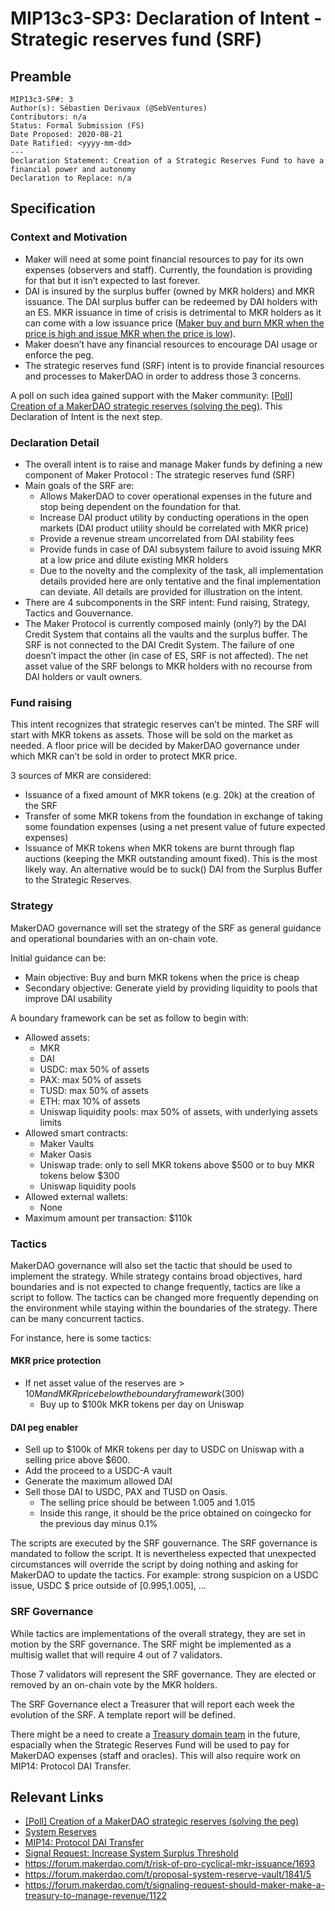 # MIP13c3-SP3: Declaration of Intent - Strategic reserves fund (SRF)

## Preamble

```
MIP13c3-SP#: 3
Author(s): Sébastien Derivaux (@SebVentures)
Contributors: n/a
Status: Formal Submission (FS)
Date Proposed: 2020-08-21
Date Ratified: <yyyy-mm-dd>
---
Declaration Statement: Creation of a Strategic Reserves Fund to have a financial power and autonomy
Declaration to Replace: n/a
```


## Specification

### Context and Motivation

* Maker will need at some point financial resources to pay for its own expenses (observers and staff). Currently, the foundation is providing for that but it isn’t expected to last forever.
* DAI is insured by the surplus buffer (owned by MKR holders) and MKR issuance. The DAI surplus buffer can be redeemed by DAI holders with an ES. MKR issuance in time of crisis is detrimental to MKR holders as it can come with a low issuance price ([Maker buy and burn MKR when the price is high and issue MKR when the price is low](https://forum.makerdao.com/t/risk-of-pro-cyclical-mkr-issuance/1693)).
* Maker doesn’t have any financial resources to encourage DAI usage or enforce the peg.
* The strategic reserves fund (SRF) intent is to provide financial resources and processes to MakerDAO in order to address those 3 concerns.

A poll on such idea gained support with the Maker community: [[Poll] Creation of a MakerDAO strategic reserves (solving the peg)](https://forum.makerdao.com/t/poll-creation-of-a-makerdao-strategic-reserves-solving-the-peg/3638). This Declaration of Intent is the next step.

### Declaration Detail

* The overall intent is to raise and manage Maker funds by defining a new component of Maker Protocol : The strategic reserves fund (SRF)
* Main goals of the SRF are:
  * Allows MakerDAO to cover operational expenses in the future and stop being dependent on the foundation for that.
  * Increase DAI product utility by conducting operations in the open markets (DAI product utility should be correlated with MKR price)
  * Provide a revenue stream uncorrelated from DAI stability fees
  * Provide funds in case of DAI subsystem failure to avoid issuing MKR at a low price and dilute existing MKR holders
  * Due to the novelty and the complexity of the task, all implementation details provided here are only tentative and the final implementation can deviate. All details are provided for illustration on the intent.
* There are 4 subcomponents in the SRF intent: Fund raising, Strategy, Tactics and Gouvernance.
* The Maker Protocol is currently composed mainly (only?) by the DAI Credit System that contains all the vaults and the surplus buffer. The SRF is not connected to the DAI Credit System. The failure of one doesn’t impact the other (in case of ES, SRF is not affected). The net asset value of the SRF belongs to MKR holders with no recourse from DAI holders or vault owners.

### Fund raising

This intent recognizes that strategic reserves can’t be minted. The SRF will start with MKR tokens as assets. Those will be sold on the market as needed. A floor price will be decided by MakerDAO governance under which MKR can’t be sold in order to protect MKR price.

3 sources of MKR are considered:

* Issuance of a fixed amount of MKR tokens (e.g. 20k) at the creation of the SRF
* Transfer of some MKR tokens from the foundation in exchange of taking some foundation expenses (using a net present value of future expected expenses)
* Issuance of MKR tokens when MKR tokens are burnt through flap auctions (keeping the MKR outstanding amount fixed). This is the most likely way. An alternative would be to suck() DAI from the Surplus Buffer to the Strategic Reserves.

### Strategy

MakerDAO governance will set the strategy of the SRF as general guidance and operational boundaries with an on-chain vote.

Initial guidance can be:

* Main objective: Buy and burn MKR tokens when the price is cheap
* Secondary objective: Generate yield by providing liquidity to pools that improve DAI usability

A boundary framework can be set as follow to begin with:

* Allowed assets:
  * MKR
  * DAI
  * USDC: max 50% of assets
  * PAX: max 50% of assets
  * TUSD: max 50% of assets
  * ETH: max 10% of assets
  * Uniswap liquidity pools: max 50% of assets, with underlying assets limits
* Allowed smart contracts:
  * Maker Vaults
  * Maker Oasis
  * Uniswap trade: only to sell MKR tokens above $500 or to buy MKR tokens below $300
  * Uniswap liquidity pools
* Allowed external wallets:
  * None
* Maximum amount per transaction: $110k

### Tactics

MakerDAO governance will also set the tactic that should be used to implement the strategy. While strategy contains broad objectives, hard boundaries and is not expected to change frequently, tactics are like a script to follow. The tactics can be changed more frequently depending on the environment while staying within the boundaries of the strategy. There can be many concurrent tactics.

For instance, here is some tactics:

#### MKR price protection

* If net asset value of the reserves are > $10M and MKR price below the boundary framework ($300)
  * Buy up to $100k MKR tokens per day on Uniswap

#### DAI peg enabler

* Sell up to $100k of MKR tokens per day to USDC on Uniswap with a selling price above $600.
* Add the proceed to a USDC-A vault
* Generate the maximum allowed DAI
* Sell those DAI to USDC, PAX and TUSD on Oasis.
  * The selling price should be between 1.005 and 1.015
  * Inside this range, it should be the price obtained on coingecko for the previous day minus 0.1%

The scripts are executed by the SRF gouvernance. The SRF governance is mandated to follow the script. It is nevertheless expected that unexpected circumstances will override the script by doing nothing and asking for MakerDAO to update the tactics. For example: strong suspicion on a USDC issue, USDC $ price outside of [0.995,1.005], ...

### SRF Governance

While tactics are implementations of the overall strategy, they are set in motion by the SRF governance. The SRF might be implemented as a multisig wallet that will require 4 out of 7 validators.

Those 7 validators will represent the SRF governance. They are elected or removed by an on-chain vote by the MKR holders.

The SRF Governance elect a Treasurer that will report each week the evolution of the SRF. A template report will be defined.

There might be a need to create a [Treasury domain team](https://forum.makerdao.com/t/signaling-request-should-maker-make-a-treasury-to-manage-revenue/1122) in the future, espacially when the Strategic Reserves Fund will be used to pay for MakerDAO expenses (staff and oracles). This will also require work on MIP14: Protocol DAI Transfer.

## Relevant Links

* [[Poll] Creation of a MakerDAO strategic reserves (solving the peg)](https://forum.makerdao.com/t/poll-creation-of-a-makerdao-strategic-reserves-solving-the-peg/3638)
* [System Reserves](https://forum.makerdao.com/t/system-reserves/2069)
* [MIP14: Protocol DAI Transfer](https://forum.makerdao.com/t/mip14-protocol-dai-transfer/2462)
* [Signal Request: Increase System Surplus Threshold](https://forum.makerdao.com/t/signal-request-increase-system-surplus-threshold/3316)
* https://forum.makerdao.com/t/risk-of-pro-cyclical-mkr-issuance/1693
* https://forum.makerdao.com/t/proposal-system-reserve-vault/1841/5
* https://forum.makerdao.com/t/signaling-request-should-maker-make-a-treasury-to-manage-revenue/1122
